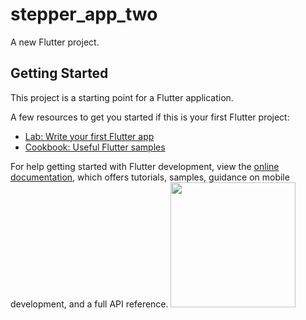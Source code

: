 # stepper_app_two

A new Flutter project.

## Getting Started

This project is a starting point for a Flutter application.

A few resources to get you started if this is your first Flutter project:

- [Lab: Write your first Flutter app](https://docs.flutter.dev/get-started/codelab)
- [Cookbook: Useful Flutter samples](https://docs.flutter.dev/cookbook)

For help getting started with Flutter development, view the
[online documentation](https://docs.flutter.dev/), which offers tutorials,
samples, guidance on mobile development, and a full API reference.
<img src = "[/Users/kishanvirani/Documents/App ScreenShorts/Stepper App Two.png](https://user-images.githubusercontent.com/123537725/218955357-83f56143-6e4c-4fe0-90eb-0ef191886ea6.png)" width="200px">


